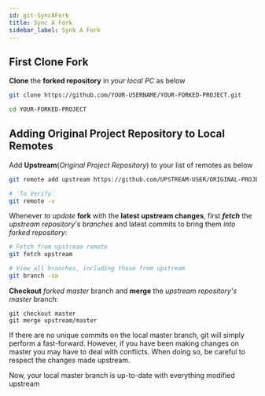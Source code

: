 ```yaml
---
id: git-SyncAFork
title: Sync A Fork
sidebar_label: Synk A Fork
---
```


## First Clone Fork

**Clone** the **forked repository** in *your local PC* as below

```sh
git clone https://github.com/YOUR-USERNAME/YOUR-FORKED-PROJECT.git

cd YOUR-FORKED-PROJECT
```

## Adding Original Project Repository to Local Remotes

Add **Upstream**(*Original Project Repository*) to your list of remotes as below

```sh
git remote add upstream https://github.com/UPSTREAM-USER/ORIGINAL-PROJECT.git

# 'To Verify'
git remote -v
```

Whenever *to update* **fork** with the **latest upstream changes**, first ***fetch*** the *upstream repository's branches* and latest commits to bring them *into forked repository*:

```sh
# Fetch from upstream remote
git fetch upstream

# View all branches, including those from upstream
git branch -va
```

**Checkout** *forked master* branch and **merge** the *upstream repository's master* branch:

```shell
git checkout master
git merge upstream/master
```

If there are no unique commits on the local master branch, git will simply perform a fast-forward. However, if you have been making changes on master you may have to deal with conflicts. When doing so, be careful to respect the changes made upstream.

Now, your local master branch is up-to-date with everything modified upstream

